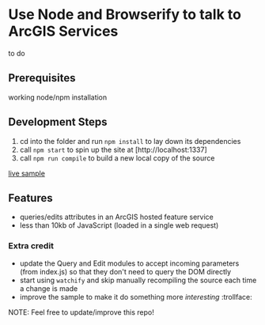 # Use Node and Browserify to talk to ArcGIS Services

to do

## Prerequisites

working node/npm installation

## Development Steps

1. cd into the folder and run `npm install` to lay down its dependencies
2. call `npm start` to spin up the site at [http://localhost:1337]
2. call `npm run compile` to build a new local copy of the source

[live sample](http://esri.github.io/developer-support/node/browserify-request/index.html)

## Features

* queries/edits attributes in an ArcGIS hosted feature service
* less than 10kb of JavaScript (loaded in a single web request)

### Extra credit

* update the Query and Edit modules to accept incoming parameters (from index.js) so that they don't need to query the DOM directly
* start using `watchify` and skip manually recompiling the source each time a change is made
* improve the sample to make it do something more *interesting* :trollface:

NOTE: Feel free to update/improve this repo!
